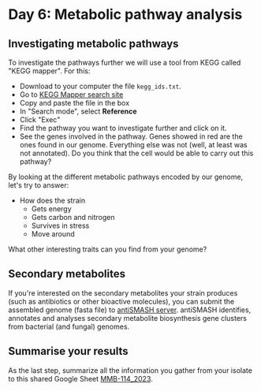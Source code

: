 # Day 6: Metabolic pathway analysis

## Investigating metabolic pathways

To investigate the pathways further we will use a tool from KEGG called "KEGG mapper". For this:

* Download to your computer the file `kegg_ids.txt`.
* Go to [KEGG Mapper search site](https://www.genome.jp/kegg/mapper/search.html)
* Copy and paste the file in the box
* In "Search mode", select **Reference**
* Click "Exec"
* Find the pathway you want to investigate further and click on it.
* See the genes involved in the pathway. Genes showed in red are the ones found in our genome. Everything else was not (well, at least was not annotated). Do you think that the cell would be able to carry out this pathway?

By looking at the different metabolic pathways encoded by our genome, let's try to answer:

* How does the strain
  * Gets energy
  * Gets carbon and nitrogen
  * Survives in stress
  * Move around

What other interesting traits can you find from your genome?  

## Secondary metabolites

If you're interested on the secondary metabolites your strain produces (such as antibiotics or other bioactive molecules), you can submit the assembled genome (fasta file) to [antiSMASH server](https://antismash.secondarymetabolites.org/). antiSMASH identifies, annotates and analyses secondary metabolite biosynthesis gene clusters from bacterial (and fungal) genomes.

## Summarise your results

As the last step, summarize all the information you gather from your isolate to this shared Google Sheet [MMB-114_2023](https://docs.google.com/spreadsheets/d/1cGT7cBV5O3hnmoQvU77iYlCwkGLT9kw2E-tXV8Oy61k/edit?usp=sharing).  
